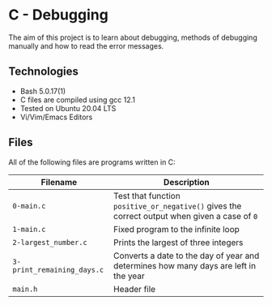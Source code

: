 # C - Debugging

The aim of this project is to learn about debugging, methods of debugging manually and how to read the error messages.

## Technologies
* Bash 5.0.17(1)
* C files are compiled using gcc 12.1
* Tested on Ubuntu 20.04 LTS
* Vi/Vim/Emacs Editors

## Files
All of the following files are programs written in C:

| Filename | Description |
| -------- | ----------- |
| `0-main.c` | Test that function `positive_or_negative()` gives the correct output when given a case of `0` |
| `1-main.c` | Fixed program to the infinite loop |
| `2-largest_number.c` | Prints the largest of three integers |
| `3-print_remaining_days.c` | Converts a date to the day of year and determines how many days are left in the year |
| `main.h` | Header file |
